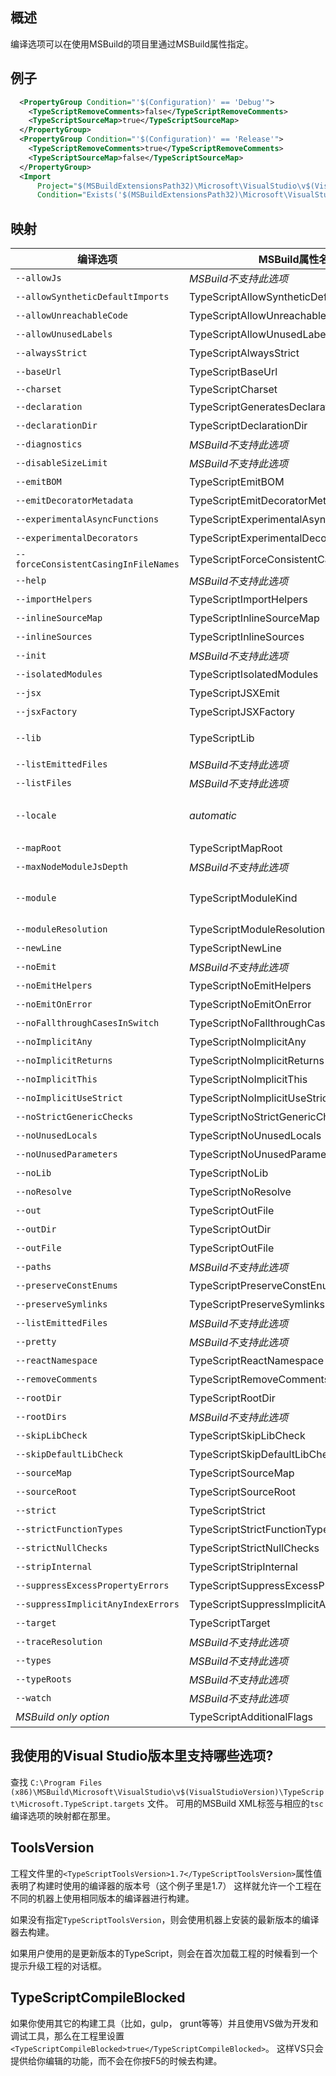 ## 概述

编译选项可以在使用MSBuild的项目里通过MSBuild属性指定。

## 例子

```XML
  <PropertyGroup Condition="'$(Configuration)' == 'Debug'">
    <TypeScriptRemoveComments>false</TypeScriptRemoveComments>
    <TypeScriptSourceMap>true</TypeScriptSourceMap>
  </PropertyGroup>
  <PropertyGroup Condition="'$(Configuration)' == 'Release'">
    <TypeScriptRemoveComments>true</TypeScriptRemoveComments>
    <TypeScriptSourceMap>false</TypeScriptSourceMap>
  </PropertyGroup>
  <Import
      Project="$(MSBuildExtensionsPath32)\Microsoft\VisualStudio\v$(VisualStudioVersion)\TypeScript\Microsoft.TypeScript.targets"
      Condition="Exists('$(MSBuildExtensionsPath32)\Microsoft\VisualStudio\v$(VisualStudioVersion)\TypeScript\Microsoft.TypeScript.targets')" />
```

## 映射

编译选项                                      | MSBuild属性名称                             | 可用值
---------------------------------------------|--------------------------------------------|-----------------
`--allowJs`                                  | *MSBuild不支持此选项*                        |
`--allowSyntheticDefaultImports`             | TypeScriptAllowSyntheticDefaultImports     | 布尔值
`--allowUnreachableCode`                     | TypeScriptAllowUnreachableCode             | 布尔值
`--allowUnusedLabels`                        | TypeScriptAllowUnusedLabels                | 布尔值
`--alwaysStrict`                             | TypeScriptAlwaysStrict                     | 布尔值
`--baseUrl`                                  | TypeScriptBaseUrl                          | 文件路径
`--charset`                                  | TypeScriptCharset                          |
`--declaration`                              | TypeScriptGeneratesDeclarations            | 布尔值
`--declarationDir`                           | TypeScriptDeclarationDir                   | 文件路径
`--diagnostics`                              | *MSBuild不支持此选项*                        |
`--disableSizeLimit`                         | *MSBuild不支持此选项*                        |
`--emitBOM`                                  | TypeScriptEmitBOM                          | 布尔值
`--emitDecoratorMetadata`                    | TypeScriptEmitDecoratorMetadata            | 布尔值
`--experimentalAsyncFunctions`               | TypeScriptExperimentalAsyncFunctions       | 布尔值
`--experimentalDecorators`                   | TypeScriptExperimentalDecorators           | 布尔值
`--forceConsistentCasingInFileNames`         | TypeScriptForceConsistentCasingInFileNames | 布尔值
`--help`                                     | *MSBuild不支持此选项*                        |
`--importHelpers`                            | TypeScriptImportHelpers                    | 布尔值
`--inlineSourceMap`                          | TypeScriptInlineSourceMap                  | 布尔值
`--inlineSources`                            | TypeScriptInlineSources                    | 布尔值
`--init`                                     | *MSBuild不支持此选项*                        |
`--isolatedModules`                          | TypeScriptIsolatedModules                  | 布尔值
`--jsx`                                      | TypeScriptJSXEmit                          | `React`或`Preserve`
`--jsxFactory`                               | TypeScriptJSXFactory                       | 有效的名字
`--lib`                                      | TypeScriptLib                              | 逗号分隔的字符串列表
`--listEmittedFiles`                         | *MSBuild不支持此选项*                        |
`--listFiles`                                | *MSBuild不支持此选项*                        |
`--locale`                                   | *automatic*                                | 自动设置为PreferredUILang值
`--mapRoot`                                  | TypeScriptMapRoot                          | 文件路径
`--maxNodeModuleJsDepth`                     | *MSBuild不支持此选项*                        |
`--module`                                   | TypeScriptModuleKind                       | `AMD`，`CommonJs`，`UMD`，`System`或`ES6`
`--moduleResolution`                         | TypeScriptModuleResolution                 | `Classic`或`Node`
`--newLine`                                  | TypeScriptNewLine                          | `CRLF`或`LF`
`--noEmit`                                   | *MSBuild不支持此选项*                        |
`--noEmitHelpers`                            | TypeScriptNoEmitHelpers                    | 布尔值
`--noEmitOnError`                            | TypeScriptNoEmitOnError                    | 布尔值
`--noFallthroughCasesInSwitch`               | TypeScriptNoFallthroughCasesInSwitch       | 布尔值
`--noImplicitAny`                            | TypeScriptNoImplicitAny                    | 布尔值
`--noImplicitReturns`                        | TypeScriptNoImplicitReturns                | 布尔值
`--noImplicitThis`                           | TypeScriptNoImplicitThis                   | 布尔值
`--noImplicitUseStrict`                      | TypeScriptNoImplicitUseStrict              | 布尔值
`--noStrictGenericChecks`                    | TypeScriptNoStrictGenericChecks            | 布尔值
`--noUnusedLocals`                           | TypeScriptNoUnusedLocals                   | 布尔值
`--noUnusedParameters`                       | TypeScriptNoUnusedParameters               | 布尔值
`--noLib`                                    | TypeScriptNoLib                            | 布尔值
`--noResolve`                                | TypeScriptNoResolve                        | 布尔值
`--out`                                      | TypeScriptOutFile                          | 文件路径
`--outDir`                                   | TypeScriptOutDir                           | 文件路径
`--outFile`                                  | TypeScriptOutFile                          | 文件路径
`--paths`                                    | *MSBuild不支持此选项*                        |
`--preserveConstEnums`                       | TypeScriptPreserveConstEnums               | 布尔值
`--preserveSymlinks`                         | TypeScriptPreserveSymlinks                 | 布尔值
`--listEmittedFiles`                         | *MSBuild不支持此选项*                        |
`--pretty`                                   | *MSBuild不支持此选项*                        |
`--reactNamespace`                           | TypeScriptReactNamespace                   | 字符串
`--removeComments`                           | TypeScriptRemoveComments                   | 布尔值
`--rootDir`                                  | TypeScriptRootDir                          | 文件路径
`--rootDirs`                                 | *MSBuild不支持此选项*                        |
`--skipLibCheck`                             | TypeScriptSkipLibCheck                     | 布尔值
`--skipDefaultLibCheck`                      | TypeScriptSkipDefaultLibCheck              | 布尔值
`--sourceMap`                                | TypeScriptSourceMap                        | 文件路径
`--sourceRoot`                               | TypeScriptSourceRoot                       | 文件路径
`--strict`                                   | TypeScriptStrict                           | 布尔值
`--strictFunctionTypes`                      | TypeScriptStrictFunctionTypes              | 布尔值
`--strictNullChecks`                         | TypeScriptStrictNullChecks                 | 布尔值
`--stripInternal`                            | TypeScriptStripInternal                    | 布尔值
`--suppressExcessPropertyErrors`             |  TypeScriptSuppressExcessPropertyErrors    | 布尔值
`--suppressImplicitAnyIndexErrors`           | TypeScriptSuppressImplicitAnyIndexErrors   | 布尔值
`--target`                                   | TypeScriptTarget                           | `ES3`，`ES5`，或`ES6`
`--traceResolution`                          | *MSBuild不支持此选项*                        |
`--types`                                    | *MSBuild不支持此选项*                        |
`--typeRoots`                                | *MSBuild不支持此选项*                        |
`--watch`                                    | *MSBuild不支持此选项*                        |
*MSBuild only option*                        | TypeScriptAdditionalFlags                  | *任何编译选项*

## 我使用的Visual Studio版本里支持哪些选项?

查找 `C:\Program Files (x86)\MSBuild\Microsoft\VisualStudio\v$(VisualStudioVersion)\TypeScript\Microsoft.TypeScript.targets` 文件。
可用的MSBuild XML标签与相应的`tsc`编译选项的映射都在那里。

## ToolsVersion

工程文件里的`<TypeScriptToolsVersion>1.7</TypeScriptToolsVersion>`属性值表明了构建时使用的编译器的版本号（这个例子里是1.7）
这样就允许一个工程在不同的机器上使用相同版本的编译器进行构建。

如果没有指定`TypeScriptToolsVersion`，则会使用机器上安装的最新版本的编译器去构建。

如果用户使用的是更新版本的TypeScript，则会在首次加载工程的时候看到一个提示升级工程的对话框。

## TypeScriptCompileBlocked

如果你使用其它的构建工具（比如，gulp， grunt等等）并且使用VS做为开发和调试工具，那么在工程里设置`<TypeScriptCompileBlocked>true</TypeScriptCompileBlocked>`。
这样VS只会提供给你编辑的功能，而不会在你按F5的时候去构建。
